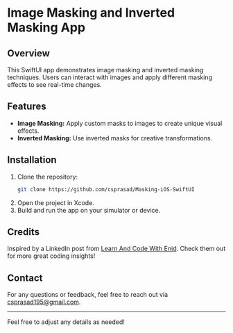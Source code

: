 # Image Masking and Inverted Masking App

## Overview
This SwiftUI app demonstrates image masking and inverted masking techniques. Users can interact with images and apply different masking effects to see real-time changes.

## Features
- **Image Masking:** Apply custom masks to images to create unique visual effects.
- **Inverted Masking:** Use inverted masks for creative transformations.

## Installation
1. Clone the repository:
   ```bash
   git clone https://github.com/csprasad/Masking-iOS-SwiftUI
2. Open the project in Xcode.
3. Build and run the app on your simulator or device.

## Credits
Inspired by a LinkedIn post from [Learn And Code With Enid](https://www.linkedin.com/posts/learn-and-code-with-enid_masking-and-inverted-masking-in-swiftui-activity-7224713901400100864-u9to/?utm_source=share&utm_medium=member_desktop). Check them out for more great coding insights!

## Contact
For any questions or feedback, feel free to reach out via csprasad195@gmail.com.
***
Feel free to adjust any details as needed!
